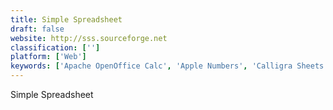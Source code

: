```yaml
---
title: Simple Spreadsheet
draft: false 
website: http://sss.sourceforge.net
classification: ['']
platform: ['Web']
keywords: ['Apache OpenOffice Calc', 'Apple Numbers', 'Calligra Sheets', 'EtherCalc', 'Gnumeric', 'Google Sheets', 'Insightly', 'Microsoft Office Excel', 'Mimiran', 'Pipedrive', 'PlanMaker', 'Proposify', 'Salesforce', 'Sheetgo', 'Simple Sheets', 'Spreadsheet Conversion Tool', 'TableEdit', 'Tinderbox', 'Windward AutoTag']
---
```

Simple Spreadsheet